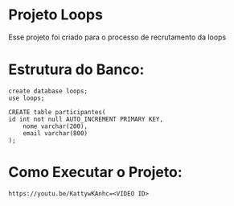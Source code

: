 # Projeto Loops
 Esse projeto foi criado para o processo de recrutamento da loops


 # Estrutura do Banco:

 	create database loops;
   	use loops;

	CREATE table participantes(
	id int not null AUTO_INCREMENT PRIMARY KEY,
    	nome varchar(200),
    	email varchar(800)
  	);
	
# Como Executar o Projeto:
	
	https://youtu.be/KattywKAnhc=<VIDEO ID>

